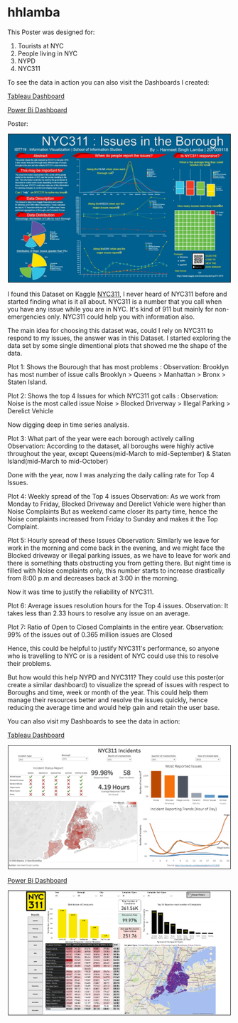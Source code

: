 # hhlamba
This Poster was designed for:
1. Tourists at NYC
2. People living in NYC
3. NYPD 
4. NYC311

To see the data in action you can also visit the Dashboards I created:


[Tableau Dashboard](https://public.tableau.com/profile/hhlamba#!/vizhome/NYC311IncidentsDashboard/Dashboard1)


[Power Bi Dashboard](https://app.powerbi.com/view?r=eyJrIjoiOWU4NDZjNjAtNDM2NS00OWM4LTlmNTgtNjZiOGMzNDU5NmQxIiwidCI6IjQyNzhhNDAyLTFhOWUtNGViOS04NDE0LWZmYjU1YTVmY2YxZSIsImMiOjN9)


Poster:
<p align="center">
  <img src="https://github.com/hhlamba/NYC311-Issues-in-the-Borough/blob/main/Output/Resource-Planning-Strategies.jpg" width="500" title="NYC311 Awareness Strategy" border="1">
</p>

I found this Dataset on Kaggle [NYC311](https://www.kaggle.com/sherinclaudia/nyc311-2010), I never heard of NYC311 before and started finding what is it all about. NYC311 is a number that you call when you have any issue while you are in NYC. It's kind of 911 but mainly for non-emergencies only. NYC311 could help you with information also.


The main idea for choosing this dataset was, could I rely on NYC311 to respond to my issues, the answer was in this Dataset. I started exploring the data set by some single dimentional plots that showed me the shape of the data.

Plot 1: Shows the Bourough that has most problems : 
            Observation: Brooklyn has most number of issue calls
                         Brooklyn > Queens > Manhattan > Bronx > Staten Island.
                         
Plot 2: Shows the top 4 Issues for which NYC311 got calls : 
            Observation: Noise is the most called issue
                         Noise > Blocked Driverway > Illegal Parking > Derelict Vehicle

Now digging deep in time series analysis.

Plot 3: What part of the year were each borough actively calling
            Observation: According to the dataset, all boroughs were highly active throughout the year, except Queens(mid-March to mid-September) & Staten Island(mid-March to mid-October) 

Done with the year, now I was analyzing the daily calling rate for Top 4 Issues.

Plot 4: Weekly spread of the Top 4 issues
            Observation: As we work from Monday to Friday, Blocked Driveway and Derelict Vehicle were higher than Noise Complaints
                         But as weekend came closer its party time, hence the Noise complaints increased from Friday to Sunday and makes it the Top Complaint.

Plot 5: Hourly spread of these Issues
            Observation: Similarly we leave for work in the morning and come back in the evening, and we might face the Blocked driveway or illegal parking issues, as we have to leave for work and there is something thats obstructing you from getting there.
                         But night time is filled with Noise complaints only, this number starts to increase drastically from 8:00 p.m and decreases back at 3:00 in the morning.

Now it was time to justify the reliability of NYC311.

Plot 6: Average issues resolution hours for the Top 4 issues.
            Observation: It takes less than 2.33 hours to resolve any issue on an average.

Plot 7: Ratio of Open to Closed Complaints in the entire year.
            Observation: 99% of the issues out of 0.365 million issues are Closed



Hence, this could be helpful to justify NYC311's performance, so anyone who is travelling to NYC or is a resident of NYC could use this to resolve their problems.

But how would this help NYPD and NYC311?
They could use this poster(or create a similar dashboard) to visualize the spread of issues with respect to Boroughs and time, week or month of the year. This could help them manage their resources better and resolve the issues quickly, hence reducing the average time and would help gain and retain the user base.


You can also visit my Dashboards to see the data in action:

[Tableau Dashboard](https://public.tableau.com/profile/hhlamba#!/vizhome/NYC311IncidentsDashboard/Dashboard1)

<p align="center">
  <img src="https://github.com/hhlamba/NYC311-Issues-in-the-Borough/blob/main/Output/Tableau.png" width="500" title="NYC311 Awareness Strategy" border="1">
</p>

[Power Bi Dashboard](https://app.powerbi.com/view?r=eyJrIjoiOWU4NDZjNjAtNDM2NS00OWM4LTlmNTgtNjZiOGMzNDU5NmQxIiwidCI6IjQyNzhhNDAyLTFhOWUtNGViOS04NDE0LWZmYjU1YTVmY2YxZSIsImMiOjN9)

<p align="center">
  <img src="https://github.com/hhlamba/NYC311-Issues-in-the-Borough/blob/main/Output/Power%20Bi.png" width="500" title="NYC311 Awareness Strategy" border="1">
</p>

